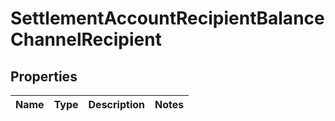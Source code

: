
# SettlementAccountRecipientBalanceChannelRecipient

## Properties
Name | Type | Description | Notes
------------ | ------------- | ------------- | -------------



